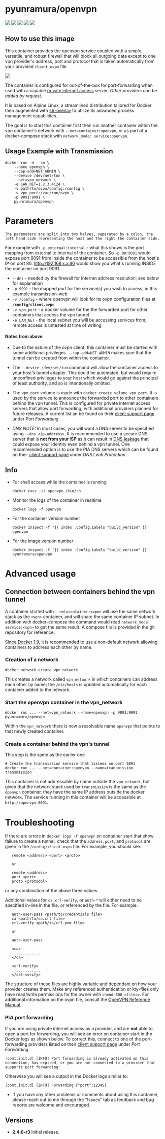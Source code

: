 # pyunramura/openvpn
[![](https://images.microbadger.com/badges/image/pyunramura/openvpn:2.4.6.svg)](https://hub.docker.com/r/pyunramura/openvpn "Link to Docker Hub project")
[![](https://images.microbadger.com/badges/version/pyunramura/openvpn:2.4.6.svg)](https://microbadger.com/images/pyunramura/openvpn:2.4.6 "MicroBadger.com info on my Docker image")
[![](https://images.microbadger.com/badges/commit/pyunramura/openvpn:2.4.6.svg)](https://hub.docker.com/u/pyunramura "Link to my Docker Hub profile")
[![](https://img.shields.io/github/license/pyunramura/docker-openvpn.svg?logo=github&logoColor=white)](https://github.com/pyunramura/docker-openvpn/blob/master/LICENSE "Link to the license")
[![](https://img.shields.io/github/languages/top/pyunramura/docker-openvpn.svg?colorB=green&logo=gnu&logoColor=white)](https://github.com/pyunramura/docker-openvpn "Link to my Github project")

## How to use this image

This container provides the openvpn service coupled with a simple, versatile, and robust firewall that will block all outgoing data except to one vpn provider's address, port and protocol that is taken automatically from your provided `client.ovpn` file. 

[![](https://i.imgur.com/l0FyCJ9.png)](https://openvpn.net/ "Link to OpenVPN.com website")

The container is configured for out-of-the-box for port-forwarding when used with a capable [private internet access](https://www.privateinternetaccess.com/pages/client-support/) server. *Other providers can be added by request.*

It is based on Alpine Linux, a streamlined distribution tailored for Docker then augmented with [s6-overlay](https://github.com/just-containers/s6-overlay) to utilize its advanced process management capabilities.

The goal is to start this container first then run another container within the vpn container's network with `--net=container:openvpn`, or as part of a docker-compose stack with `network_mode: service:openvpn`.

## Usage Example with Transmission

```
docker run -d --rm \
	--name openvpn \
	--cap-add=NET_ADMIN \
	--device /dev/net/tun \
	--net=vpn_network \
	-e LAN_NET=1.2.3.4\24 \
	-v path/to/ovpn/config:/config \
	-v vpn_port:/var/run/ovpn \
	-p 9091:9091 \
	pyunramura/openvpn
```

# Parameters

`The parameters are split into two halves, separated by a colon, the left hand side representing the host and the right the container side.`

For example with `-p external:internal` - what this shows is the port mapping from external to internal of the container.
So `-p 80:9091` would expose port 9091 from inside the container to be accessible from the host's IP on port 80. http://192.168.x.x:80 would show you what's running INSIDE the container on port 9091.

  * `--dns` - needed by the firewall for internet address resolution; see below for explanation
  * `-p 9091` - the mapped port for the service(s) you wish to access, in this example transmission-web
  * `-v /config` - where openvpn will look for its ovpn configuration files at **`/config/client.ovpn`**
  * `-v vpn_port` - a docker volume for the the forwarded port for other containers that access the vpn tunnel
  * `-e LAN_NET` - the local subnet you will be accessing services from; remote access is untested at time of writing

#### Notes from above
* Due to the nature of the ovpn client, this container must be started with some additional privileges. `--cap-add=NET_ADMIN` makes sure that the tunnel can be created from within the container.

* The `--device /dev/net/tun` command will allow the container access to your host's tunnel adapter. This could be automated, but would require unconfined privileges to your host which would go against the principal of least authority, and so is intentionally omitted.

* The `vpn_port` volume is made with `docker create volume vpn_port`. It is used by the service to announce the forwarded port to other containers behind the vpn tunnel. This is configured for private internet access servers that allow port forwarding; with additional providers planned for future releases. A current list an be found on their [client support page](https://www.privateinternetaccess.com/pages/client-support/) under *Port Forwarding*.

* *DNS NOTE:* In most cases, you will want a DNS server to be specified using `--dns <ip-address>`. It is recommended to use a secure DNS server that is **not from your ISP** as it can result in [DNS leakage](https://en.wikipedia.org/wiki/DNS_leak) that could expose your identity even behind a vpn tunnel. One recommended option is to use the PIA DNS servers which can be found on their [client support page](https://www.privateinternetaccess.com/pages/client-support/) under *DNS Leak Protection*.

## Info

* For shell access while the container is running

   `docker exec -it openvpn /bin/sh`

* Monitor the logs of the container in realtime

   `docker logs -f openvpn`

* For the container version number

   `docker inspect -f '{{ index .Config.Labels "build_version" }}' openvpn`

* For the image version number

   `docker inspect -f '{{ index .Config.Labels "build_version" }}' pyunramura/openvpn`

# Advanced usage

## Connection between containers behind the vpn tunnel
A container started with `--net=container:<vpn>` will use the same network stack as the `<vpn>` container, and will share the same container IP subnet. In addition with docker-compose the command would read `network_mode: service:<vpn>` to get the same result. A compose file is provided in the git repository for reference.

[Since Docker 1.9](https://docs.docker.com/engine/userguide/networking/dockernetworks/), it is recommended to use a non-default network allowing containers to address each other by name.

### Creation of a network
```Shell
docker network create vpn_network
```

This creates a network called `vpn_network` in which containers can address each other by name; the `/etc/hosts` is updated automatically for each container added to the network.

### Start the openvpn container in the vpn_network
```Shell
docker run ... --net=vpn_network --name=openvpn -p 9091:9091 pyunramura/openvpn
```

Within the `vpn_network` there is now a resolvable name `openvpn` that points to that newly created container.

### Create a container behind the vpn's tunnel
This step is the same as the earlier one
```Shell
# Create the transmission service that listens on port 9091
docker run ... --net=container:openvpn --name=transmission transmission
```

This container is not addressable by name outside the `vpn_network`, but given that the network stack used by `transmission` is the same as the `openvpn` container, they have the same IP address outside the docker network. The service running in this container will be accessible at `http://openvpn:9091`.

# Troubleshooting
If there are errors in `docker logs -f openvpn` on container start that show failure to create a tunnel, check that the `address`, `port`, and `protocol` are given in the `/config/client.ovpn` file. For example, you should see:

```
   remote <address> <port> <proto>

   or

   remote <address>
   port <port>
   proto <protocol>
```
or any combination of the above three values.

Additional values for `ca`, `crl-verify`, or `auth-*` will either need to be specified in-line in the file, or referenced by the file. For example:

```
   auth-user-pass <path/to/credentials file>
   ca <path/to/ca.crt file>
   crl-verify <path/to/crl.pem file>

   or 

   auth-user-pass

   <ca>
   .............
   </ca>

   <crl-verify>
   .............
   </crl-verify>
```
The structure of these files are highly variable and dependant on how your provider creates them. Make any referenced authentication or kty-files only have read/write permissions for the owner with `chmod 600 <files>`. For additional information on the ovpn file, consult the [OpenVPN Reference Manual](https://openvpn.net/community-resources/reference-manual-for-openvpn-2-4/).

### PIA port forwarding

If you are using private internet access as a provider, and are **not** able to open a port for forwarding, you will see an error on container start in the Docker logs as shown below. To correct this, connect to one of the port-forwarding providers listed on their [client support page](https://www.privateinternetaccess.com/pages/client-support/) under *Port Forwarding*.

```
[cont.init.d] [INFO] Port forwarding is already activated on this connection, has expired, or you are not connected to a provider that supports port forwarding'
```
Otherwise you will see a output in the Docker logs similar to:

```
[cont.init.d] [INFO] Forwarding {"port":12345}
```
* If you have any other problems or comments about using this container, please reach out to me through the "Issues" tab as feedback and bug reports are welcome and encouraged.

## Versions

+ **2.4.6-r3** Initial release.

